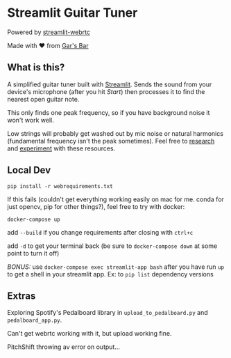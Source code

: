 # Streamlit Guitar Tuner

Powered by [streamlit-webrtc](https://github.com/whitphx/streamlit-webrtc)

Made with ❤️ from [Gar's Bar](https://tech.gerardbentley.com/)

## What is this?

A simplified guitar tuner built with [Streamlit](https://streamlit.io).
Sends the sound from your device's microphone (after you hit *Start*) then processes it to find the nearest open guitar note.

This only finds one peak frequency, so if you have background noise it won't work well.

Low strings will probably get washed out by mic noise or natural harmonics (fundamental frequency isn't the peak sometimes).
Feel free to [research](https://music.stackexchange.com/questions/101677/why-is-the-5th-stronger-than-the-1st-in-guitar-spectrum) and [experiment](https://makersportal.com/blog/2018/9/20/audio-processing-in-python-part-iii-guitar-string-theory-and-frequency-analysis) with these resources.

## Local Dev

`pip install -r webrequirements.txt`

If this fails (couldn't get everything working easily on mac for me. conda for just opencv, pip for other things?), feel free to try with docker:

`docker-compose up`

add `--build` if you change requirements after closing with `ctrl+c`

add `-d` to get your terminal back (be sure to `docker-compose down` at some point to turn it off)

*BONUS:* use `docker-compose exec streamlit-app bash` after you have run `up` to get a shell in your streamlit app.
Ex: to `pip list` dependency versions


## Extras

Exploring Spotify's Pedalboard library in `upload_to_pedalboard.py` and `pedalboard_app.py`.

Can't get webrtc working with it, but upload working fine.

PitchShift throwing av error on output...